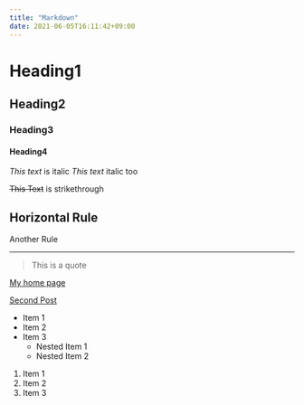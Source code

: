 ```yaml
---
title: "Markdown"
date: 2021-06-05T16:11:42+09:00
---
```


# Heading1
## Heading2
### Heading3
#### Heading4


*This text* is italic
_This text_ italic too

~~This Text~~ is strikethrough

Horizontal Rule
---

Another Rule
___

> This is a quote

[My home page](https://rccyamazaki0129.github.io)

[Second Post](https://rccyamazaki0129.github.io/posts/secondpost/ "my second post")

* Item 1
* Item 2
* Item 3
  * Nested Item 1
  * Nested Item 2

1. Item 1
1. Item 2
1. Item 3
